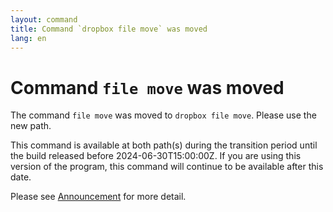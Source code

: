```yaml
---
layout: command
title: Command `dropbox file move` was moved
lang: en
---
```


# Command `file move` was moved

The command `file move` was moved to `dropbox file move`. Please use the new path.

This command is available at both path(s) during the transition period until the build released before 2024-06-30T15:00:00Z. If you are using this version of the program, this command will continue to be available after this date.

Please see [Announcement](https://github.com/watermint/toolbox/discussions/799) for more detail.


